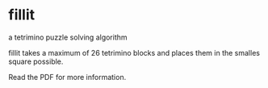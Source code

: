 # fillit
a tetrimino puzzle solving algorithm

fillit takes a maximum of 26 tetrimino blocks and places them in the smalles square possible.

Read the PDF for more information.
